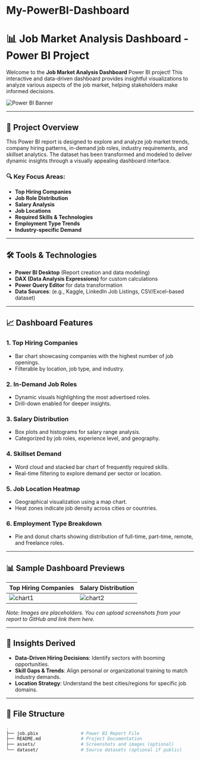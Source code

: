 # My-PowerBI-Dashboard

# 📊 Job Market Analysis Dashboard - Power BI Project

Welcome to the **Job Market Analysis Dashboard** Power BI project! This interactive and data-driven dashboard provides insightful visualizations to analyze various aspects of the job market, helping stakeholders make informed decisions.

![Power BI Banner](https://user-images.githubusercontent.com/your-image-placeholder/banner.jpg)

---

## 🚀 Project Overview

This Power BI report is designed to explore and analyze job market trends, company hiring patterns, in-demand job roles, industry requirements, and skillset analytics. The dataset has been transformed and modeled to deliver dynamic insights through a visually appealing dashboard interface.

### 🔍 Key Focus Areas:
- **Top Hiring Companies**
- **Job Role Distribution**
- **Salary Analysis**
- **Job Locations**
- **Required Skills & Technologies**
- **Employment Type Trends**
- **Industry-specific Demand**

---

## 🛠️ Tools & Technologies

- **Power BI Desktop** (Report creation and data modeling)
- **DAX (Data Analysis Expressions)** for custom calculations
- **Power Query Editor** for data transformation
- **Data Sources**: (e.g., Kaggle, LinkedIn Job Listings, CSV/Excel-based dataset)

---

## 📈 Dashboard Features

### 1. **Top Hiring Companies**
- Bar chart showcasing companies with the highest number of job openings.
- Filterable by location, job type, and industry.

### 2. **In-Demand Job Roles**
- Dynamic visuals highlighting the most advertised roles.
- Drill-down enabled for deeper insights.

### 3. **Salary Distribution**
- Box plots and histograms for salary range analysis.
- Categorized by job roles, experience level, and geography.

### 4. **Skillset Demand**
- Word cloud and stacked bar chart of frequently required skills.
- Real-time filtering to explore demand per sector or location.

### 5. **Job Location Heatmap**
- Geographical visualization using a map chart.
- Heat zones indicate job density across cities or countries.

### 6. **Employment Type Breakdown**
- Pie and donut charts showing distribution of full-time, part-time, remote, and freelance roles.

---

## 📊 Sample Dashboard Previews

| Top Hiring Companies | Salary Distribution |
|----------------------|---------------------|
| ![chart1](https://user-images.githubusercontent.com/your-image-placeholder/hiring.jpg) | ![chart2](https://user-images.githubusercontent.com/your-image-placeholder/salary.jpg) |

*Note: Images are placeholders. You can upload screenshots from your report to GitHub and link them here.*

---

## 🧠 Insights Derived

- **Data-Driven Hiring Decisions**: Identify sectors with booming opportunities.
- **Skill Gaps & Trends**: Align personal or organizational training to match industry demands.
- **Location Strategy**: Understand the best cities/regions for specific job domains.

---

## 📂 File Structure

```bash
.
├── job.pbix                # Power BI Report File
├── README.md               # Project Documentation
├── assets/                 # Screenshots and images (optional)
└── dataset/                # Source datasets (optional if public)
